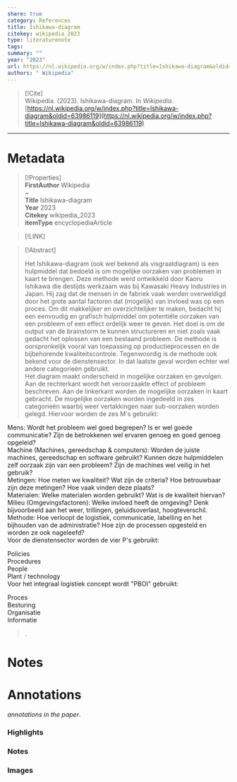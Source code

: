 ```yaml
---
share: true
category: References
title: Ishikawa-diagram
citekey: wikipedia_2023
type: literaturenote
tags: 
summary: ""
year: "2023"
url: https://nl.wikipedia.org/w/index.php?title=Ishikawa-diagram&oldid=63986119
authors: " Wikipedia"
---
```

  
> [!Cite]   
> Wikipedia. (2023). Ishikawa-diagram. In _Wikipedia_. [https://nl.wikipedia.org/w/index.php?title=Ishikawa-diagram&oldid=63986119](https://nl.wikipedia.org/w/index.php?title=Ishikawa-diagram&oldid=63986119)  
  
  
---  
  
# Metadata  
  
>[!Properties]  
> **FirstAuthor** Wikipedia    
~      
> **Title** Ishikawa-diagram    
> **Year** 2023     
> **Citekey** wikipedia_2023    
> **itemType** encyclopediaArticle      
  
> [!LINK]   
>    
  
> [!Abstract]  
>  
> Het Ishikawa-diagram (ook wel bekend als visgraatdiagram) is een hulpmiddel dat bedoeld is om mogelijke oorzaken van problemen in kaart te brengen. Deze methode werd ontwikkeld door Kaoru Ishikawa die destijds werkzaam was bij Kawasaki Heavy Industries in Japan. Hij zag dat de mensen in de fabriek vaak werden overweldigd door het grote aantal factoren dat (mogelijk) van invloed was op een proces. Om dit makkelijker en overzichtelijker te maken, bedacht hij een eenvoudig en grafisch hulpmiddel om potentiële oorzaken van een probleem of een effect ordelijk weer te geven. Het doel is om de output van de brainstorm te kunnen structureren en niet zoals vaak gedacht het oplossen van een bestaand probleem. De methode is oorspronkelijk vooral van toepassing op productieprocessen en de bijbehorende kwaliteitscontrole. Tegenwoordig is de methode ook bekend voor de dienstensector. In dat laatste geval worden echter wel andere categorieën gebruikt.  
Het diagram maakt onderscheid in mogelijke oorzaken en gevolgen. Aan de rechterkant wordt het veroorzaakte effect of probleem beschreven. Aan de linkerkant worden de mogelijke oorzaken in kaart gebracht. De mogelijke oorzaken worden ingedeeld in zes categorieën waarbij weer vertakkingen naar sub-oorzaken worden gelegd. Hiervoor worden de zes M's gebruikt:  
  
 Mens: Wordt het probleem wel goed begrepen? Is er wel goede communicatie? Zijn de betrokkenen wel ervaren genoeg en goed genoeg opgeleid?  
Machine (Machines, gereedschap & computers): Worden de juiste machines, gereedschap en software gebruikt? Kunnen deze hulpmiddelen zelf oorzaak zijn van een probleem? Zijn de machines wel veilig in het gebruik?  
Metingen: Hoe meten we kwaliteit? Wat zijn de criteria? Hoe betrouwbaar zijn deze metingen? Hoe vaak vinden deze plaats?  
Materialen: Welke materialen worden gebruikt? Wat is de kwaliteit hiervan?  
Milieu (Omgevingsfactoren): Welke invloed heeft de omgeving? Denk bijvoorbeeld aan het weer, trillingen, geluidsoverlast, hoogteverschil.  
Methode: Hoe verloopt de logistiek, communicatie, labelling en het bijhouden van de administratie? Hoe zijn de processen opgesteld en worden ze ook nageleefd?  
Voor de dienstensector worden de vier P's gebruikt:  
  
Policies  
Procedures  
People  
Plant / technology  
Voor het integraal logistiek concept wordt "PBOI" gebruikt:  
  
Proces  
Besturing  
Organisatie  
Informatie  
>.  
>   
# Notes  
  
>>  
  
  
# Annotations  
_annotations in the paper_.  
### Highlights  
  
  
  
### Notes  
  
  
  
### Images  
  
